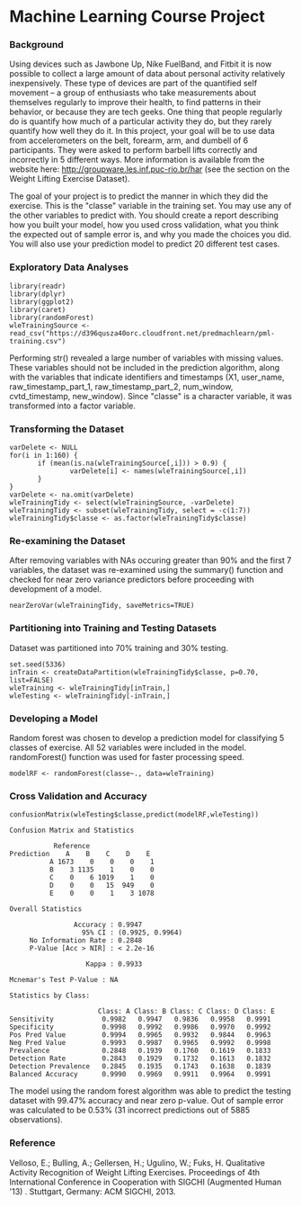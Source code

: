 # Machine Learning Course Project
### Background
Using devices such as Jawbone Up, Nike FuelBand, and Fitbit it is now possible to collect a large amount of data about personal activity relatively inexpensively. These type of devices are part of the quantified self movement – a group of enthusiasts who take measurements about themselves regularly to improve their health, to find patterns in their behavior, or because they are tech geeks. One thing that people regularly do is quantify how much of a particular activity they do, but they rarely quantify how well they do it. In this project, your goal will be to use data from accelerometers on the belt, forearm, arm, and dumbell of 6 participants. They were asked to perform barbell lifts correctly and incorrectly in 5 different ways. More information is available from the website here: http://groupware.les.inf.puc-rio.br/har (see the section on the Weight Lifting Exercise Dataset).

The goal of your project is to predict the manner in which they did the exercise. This is the "classe" variable in the training set. You may use any of the other variables to predict with. You should create a report describing how you built your model, how you used cross validation, what you think the expected out of sample error is, and why you made the choices you did. You will also use your prediction model to predict 20 different test cases.

### Exploratory Data Analyses
```{r echo=FALSE, message=FALSE, warning=FALSE, cache=TRUE}
library(readr)
library(dplyr)
library(ggplot2)
library(caret)
library(randomForest)
wleTrainingSource <- read_csv("https://d396qusza40orc.cloudfront.net/predmachlearn/pml-training.csv")
```

Performing str() revealed a large number of variables with missing values. These variables should not be included in the prediction algorithm, along with the variables that indicate identifiers and timestamps (X1, user_name, raw_timestamp_part_1, raw_timestamp_part_2, num_window, cvtd_timestamp, new_window). Since "classe" is a character variable, it was transformed into a factor variable.

### Transforming the Dataset
```{r cache=TRUE}
varDelete <- NULL
for(i in 1:160) {
       if (mean(is.na(wleTrainingSource[,i])) > 0.9) {
               varDelete[i] <- names(wleTrainingSource[,i])
       }
}
varDelete <- na.omit(varDelete)
wleTrainingTidy <- select(wleTrainingSource, -varDelete)
wleTrainingTidy <- subset(wleTrainingTidy, select = -c(1:7))
wleTrainingTidy$classe <- as.factor(wleTrainingTidy$classe)
```

### Re-examining the Dataset
After removing variables with NAs occuring greater than 90% and the first 7 variables, the dataset was re-examined using the summary() function and checked for near zero variance predictors before proceeding with development of a model.

```{r cache=TRUE}
nearZeroVar(wleTrainingTidy, saveMetrics=TRUE)
```

### Partitioning into Training and Testing Datasets
Dataset was partitioned into 70% training and 30% testing.

```{r cache=TRUE}
set.seed(5336)
inTrain <- createDataPartition(wleTrainingTidy$classe, p=0.70, list=FALSE)
wleTraining <- wleTrainingTidy[inTrain,]
wleTesting <- wleTrainingTidy[-inTrain,]
```

### Developing a Model
Random forest was chosen to develop a prediction model for classifying 5 classes of exercise. All 52 variables were included in the model. randomForest() function was used for faster processing speed.
```{r cache=TRUE}
modelRF <- randomForest(classe~., data=wleTraining)
```

### Cross Validation and Accuracy
```{r cache=TRUE}
confusionMatrix(wleTesting$classe,predict(modelRF,wleTesting))
```
```
Confusion Matrix and Statistics
 
           Reference
Prediction    A    B    C    D    E
          A 1673    0    0    0    1
          B    3 1135    1    0    0
          C    0    6 1019    1    0
          D    0    0   15  949    0
          E    0    0    1    3 1078
 
Overall Statistics
                                           
                Accuracy : 0.9947          
                  95% CI : (0.9925, 0.9964)
     No Information Rate : 0.2848          
     P-Value [Acc > NIR] : < 2.2e-16       
                                           
                   Kappa : 0.9933          
                                           
Mcnemar's Test P-Value : NA              

Statistics by Class:
 
                      Class: A Class: B Class: C Class: D Class: E
Sensitivity            0.9982   0.9947   0.9836   0.9958   0.9991
Specificity            0.9998   0.9992   0.9986   0.9970   0.9992
Pos Pred Value         0.9994   0.9965   0.9932   0.9844   0.9963
Neg Pred Value         0.9993   0.9987   0.9965   0.9992   0.9998
Prevalence             0.2848   0.1939   0.1760   0.1619   0.1833
Detection Rate         0.2843   0.1929   0.1732   0.1613   0.1832
Detection Prevalence   0.2845   0.1935   0.1743   0.1638   0.1839
Balanced Accuracy      0.9990   0.9969   0.9911   0.9964   0.9991
```

The model using the random forest algorithm was able to predict the testing dataset with 99.47% accuracy and near zero p-value. Out of sample error was calculated to be 0.53% (31 incorrect predictions out of 5885 observations).

### Reference
Velloso, E.; Bulling, A.; Gellersen, H.; Ugulino, W.; Fuks, H. Qualitative Activity Recognition of Weight Lifting Exercises. Proceedings of 4th International Conference in Cooperation with SIGCHI (Augmented Human '13) . Stuttgart, Germany: ACM SIGCHI, 2013.

